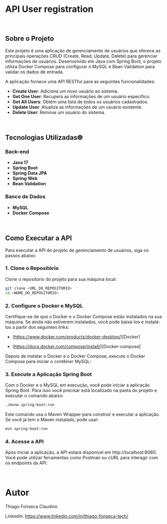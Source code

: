 # API User registration

<br>

## Sobre o Projeto

Este projeto é uma aplicação de gerenciamento de usuários que oferece as principais operações CRUD (Create, Read, Update, Delete) para gerenciar informações de usuários. Desenvolvido em Java com Spring Boot, o projeto utiliza Docker Compose para configurar o MySQL e Bean Validation para validar os dados de entrada.

A aplicação fornece uma API RESTful para as seguintes funcionalidades:

- **Create User**: Adiciona um novo usuário ao sistema.
- **Get One User**: Recupera as informações de um usuário específico.
- **Get All Users**: Obtém uma lista de todos os usuários cadastrados.
- **Update User**: Atualiza as informações de um usuário existente.
- **Delete User**: Remove um usuário do sistema.

<br>

## Tecnologias Utilizadas🌐

### Back-end

- **Java 17**
- **Spring Boot**
- **Spring Data JPA**
- **Spring Web**
- **Bean Validation**

### Banco de Dados

- **MySQL**
- **Docker Compose**

<br>

## Como Executar a API

Para executar a API do projeto de gerenciamento de usuários, siga os passos abaixo:

### 1. Clone o Repositório

Clone o repositório do projeto para sua máquina local:

```bash
git clone <URL_DO_REPOSITORIO>
cd <NOME_DO_REPOSITORIO>
```

### 2. Configure o Docker e MySQL

Certifique-se de que o Docker e o Docker Compose estão instalados na sua máquina. Se ainda não estiverem instalados, você pode baixá-los e instalá-los a partir dos seguintes links:

- (https://www.docker.com/products/docker-desktop/)[Docker]

- (https://docs.docker.com/compose/install/)[Docker-compose]

Depois de instalar o Docker e o Docker Compose, execute o Docker Compose para iniciar o contêiner MySQL:

### 3. Execute a Aplicação Spring Boot

Com o Docker e o MySQL em execução, você pode iniciar a aplicação Spring Boot. Para isso você precisar está localizado na pasta do projeto e executar o comando abaixo:

```bash
./mvnw spring-boot:run
```

Este comando usa o Maven Wrapper para construir e executar a aplicação. Se você já tem o Maven instalado, pode usar:

```bash
mvn spring-boot:run
```

### 4. Acesse a API

   Após iniciar a aplicação, a API estará disponível em http://localhost:8080. Você pode utilizar ferramentas como Postman ou cURL para interagir com os endpoints da API.

<br>

# Autor

Thiago Fonseca Claudino

Linkedin: https://www.linkedin.com/in/thiago-fonseca-tech/
